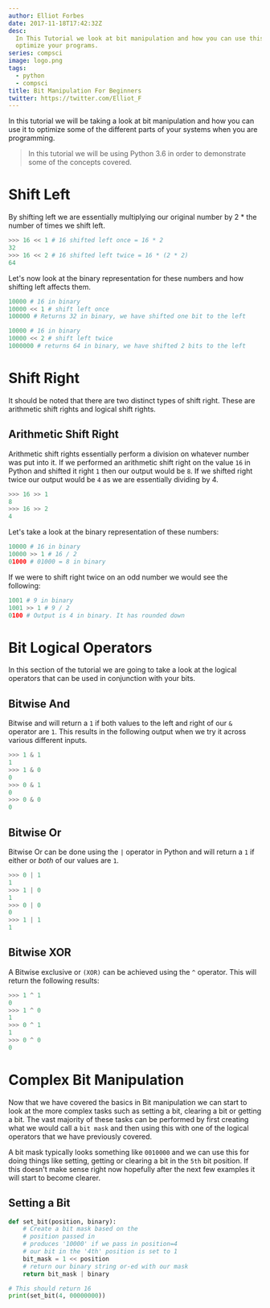 ```yaml
---
author: Elliot Forbes
date: 2017-11-18T17:42:32Z
desc:
  In This Tutorial we look at bit manipulation and how you can use this to
  optimize your programs.
series: compsci
image: logo.png
tags:
  - python
  - compsci
title: Bit Manipulation For Beginners
twitter: https://twitter.com/Elliot_F
---
```


In this tutorial we will be taking a look at bit manipulation and how you can
use it to optimize some of the different parts of your systems when you are
programming.

> In this tutorial we will be using Python 3.6 in order to demonstrate some of
> the concepts covered.



# Shift Left

By shifting left we are essentially multiplying our original number by 2 \* the
number of times we shift left.

```py
>>> 16 << 1 # 16 shifted left once = 16 * 2
32
>>> 16 << 2 # 16 shifted left twice = 16 * (2 * 2)
64
```

Let's now look at the binary representation for these numbers and how shifting
left affects them.

```py
10000 # 16 in binary
10000 << 1 # shift left once
100000 # Returns 32 in binary, we have shifted one bit to the left

10000 # 16 in binary
10000 << 2 # shift left twice
1000000 # returns 64 in binary, we have shifted 2 bits to the left
```

# Shift Right

It should be noted that there are two distinct types of shift right. These are
arithmetic shift rights and logical shift rights.

## Arithmetic Shift Right

Arithmetic shift rights essentially perform a division on whatever number was
put into it. If we performed an arithmetic shift right on the value `16` in
Python and shifted it right `1` then our output would be `8`. If we shifted
right twice our output would be `4` as we are essentially dividing by 4.

```py
>>> 16 >> 1
8
>>> 16 >> 2
4
```

Let's take a look at the binary representation of these numbers:

```py
10000 # 16 in binary
10000 >> 1 # 16 / 2
01000 # 01000 = 8 in binary
```

If we were to shift right twice on an odd number we would see the following:

```py
1001 # 9 in binary
1001 >> 1 # 9 / 2
0100 # Output is 4 in binary. It has rounded down
```

# Bit Logical Operators

In this section of the tutorial we are going to take a look at the logical
operators that can be used in conjunction with your bits.

## Bitwise And

Bitwise and will return a `1` if both values to the left and right of our `&`
operator are `1`. This results in the following output when we try it across
various different inputs.

```py
>>> 1 & 1
1
>>> 1 & 0
0
>>> 0 & 1
0
>>> 0 & 0
0
```

## Bitwise Or

Bitwise Or can be done using the `|` operator in Python and will return a `1` if
either or _both_ of our values are `1`.

```py
>>> 0 | 1
1
>>> 1 | 0
1
>>> 0 | 0
0
>>> 1 | 1
1
```

## Bitwise XOR

A Bitwise exclusive or `(XOR)` can be achieved using the `^` operator. This will
return the following results:

```py
>>> 1 ^ 1
0
>>> 1 ^ 0
1
>>> 0 ^ 1
1
>>> 0 ^ 0
0
```

# Complex Bit Manipulation

Now that we have covered the basics in Bit manipulation we can start to look at
the more complex tasks such as setting a bit, clearing a bit or getting a bit.
The vast majority of these tasks can be performed by first creating what we
would call a `bit mask` and then using this with one of the logical operators
that we have previously covered.

A bit mask typically looks something like `0010000` and we can use this for
doing things like setting, getting or clearing a bit in the `5th` bit position.
If this doesn't make sense right now hopefully after the next few examples it
will start to become clearer.

## Setting a Bit

```py
def set_bit(position, binary):
    # Create a bit mask based on the
    # position passed in
    # produces '10000' if we pass in position=4
    # our bit in the '4th' position is set to 1
    bit_mask = 1 << position
    # return our binary string or-ed with our mask
    return bit_mask | binary

# This should return 16
print(set_bit(4, 00000000))
```

<!--## Getting a Bit

## Clearing a Bit -->
